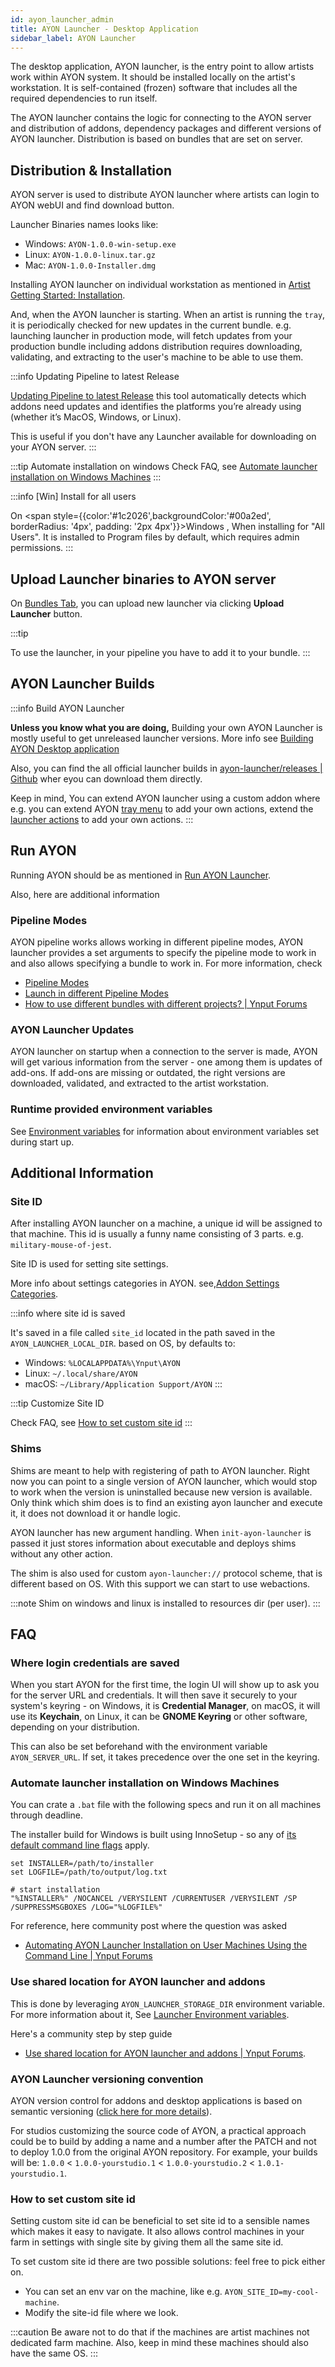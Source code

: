 ```yaml
---
id: ayon_launcher_admin
title: AYON Launcher - Desktop Application
sidebar_label: AYON Launcher
---
```


The desktop application, AYON launcher, is the entry point to allow artists work within AYON system. It should be installed locally on the artist's workstation. It is self-contained (frozen) software that includes all the required dependencies to run itself.

The AYON launcher contains the logic for connecting to the AYON server and distribution of addons, dependency packages and different versions of AYON launcher. Distribution is based on bundles that are set on server.


## Distribution & Installation

AYON server is used to distribute AYON launcher where artists can login to AYON webUI and find download button. 

Launcher Binaries names looks like: 
- Windows: `AYON-1.0.0-win-setup.exe`
- Linux: `AYON-1.0.0-linux.tar.gz`
- Mac: `AYON-1.0.0-Installer.dmg`

Installing AYON launcher on individual workstation as mentioned in [Artist Getting Started: Installation](artist_getting_started.md#installation).

And, when the AYON launcher is starting. When an artist is running the `tray`, it is periodically checked for new updates in the current bundle. e.g. launching launcher in production mode, will fetch updates from your production bundle including addons distribution requires downloading, validating, and extracting to the user's machine to be able to use them.

:::info Updating Pipeline to latest Release

[Updating Pipeline to latest Release](admin_server_updating_pipeline.md) this tool automatically detects which addons need updates and identifies the platforms you’re already using (whether it’s MacOS, Windows, or Linux).

This is useful if you don't have any Launcher available for downloading on your AYON server.
:::

:::tip Automate installation on windows
Check FAQ, see [Automate launcher installation on Windows Machines](#automate-launcher-installation-on-windows-machines)
:::

:::info [Win] Install for all users

On <span style={{color:'#1c2026',backgroundColor:'#00a2ed', borderRadius: '4px', padding: '2px 4px'}}>Windows</span> , When installing for "All Users". It is installed to Program files by default, which requires admin permissions.
:::

## Upload Launcher binaries to AYON server

On [Bundles Tab](admin_server_bundles_and_addons.md#bundles-tab), you can upload new launcher via clicking **Upload Launcher** button.

:::tip

To use the launcher, in your pipeline you have to add it to your bundle.
:::

## AYON Launcher Builds

:::info Build AYON Launcher

**Unless you know what you are doing,** 
Building your own AYON Launcher is mostly useful to get unreleased launcher versions. More info see [Building AYON Desktop application](dev_launcher.md#building-ayon-desktop-application)

Also, you can find the all official launcher builds in [ayon-launcher/releases | Github](https://github.com/ynput/ayon-launcher/releases) wher eyou can download them directly.

Keep in mind, You can extend AYON launcher using a custom addon where e.g. you can extend AYON [tray menu](ayon_launcher_artist_basic.md#tray-menu) to add your own actions, extend the [launcher actions](ayon_launcher_artist_basic.md#launcher-ui) to add your own actions.
:::

## Run AYON

Running AYON should be as mentioned in [Run AYON Launcher](artist_getting_started.md#run-ayon-launcher).

Also, here are additional information

### Pipeline Modes
AYON pipeline works allows working in different pipeline modes, AYON launcher provides a set arguments to specify the pipeline mode to work in and also allows specifying a bundle to work in.
For more information, check
- [Pipeline Modes](admin_server_bundles_and_addons.md#pipeline-modes)
- [Launch in different Pipeline Modes](ayon_launcher_artist_advanced.md#launch-in-different-pipeline-modes)
- [How to use different bundles with different projects? | Ynput Forums](https://community.ynput.io/t/how-to-use-different-bundles-with-different-projects/1096) 

### AYON Launcher Updates

AYON launcher on startup when a connection to the server is made, AYON will get various information from the server - one among them is updates of add-ons. If add-ons are missing or outdated, the right versions are downloaded, validated, and extracted to the artist workstation.

### Runtime provided environment variables

See [Environment variables](dev_launcher.md#environment-variables) for information about environment variables set during start up.


## Additional Information
### Site ID
After installing AYON launcher on a machine, a unique id will be assigned to that machine.
This id is usually a funny name consisting of 3 parts. e.g. `military-mouse-of-jest`. 

Site ID is used for setting site settings.

More info about settings categories in AYON. see,[Addon Settings Categories](admin_server_bundles_and_addons.md#addon-settings-categories).

:::info where site id is saved

It's saved in a file called `site_id` located in the path saved in the `AYON_LAUNCHER_LOCAL_DIR`.
based on OS, by defaults to:
- Windows: `%LOCALAPPDATA%\Ynput\AYON`
- Linux: `~/.local/share/AYON`
- macOS: `~/Library/Application Support/AYON`
:::

:::tip Customize Site ID

Check FAQ, see [How to set custom site id](#how-to-set-custom-site-id)
:::

### Shims

Shims are meant to help with registering of path to AYON launcher. 
Right now you can point to a single version of AYON launcher, which would stop to work when the version is uninstalled because new version is available. Only think which shim does is to find an existing ayon launcher and execute it, it does not download it or handle logic.

AYON launcher has new argument handling. When `init-ayon-launcher` is passed it just stores information about executable and deploys shims without any other action.

The shim is also used for custom `ayon-launcher://` protocol scheme, that is different based on OS. With this support we can start to use webactions.

:::note
Shim on windows and linux is installed to resources dir (per user).
:::

## FAQ

### Where login credentials are saved

When you start AYON for the first time, the login UI will show up to ask you for the server URL and credentials. It will then save it securely to your system's keyring - on Windows, it is **Credential Manager**, on macOS, it will use its **Keychain**, on Linux, it can be **GNOME Keyring** or other software, depending on your distribution.

This can also be set beforehand with the environment variable `AYON_SERVER_URL`. If set, it takes precedence over the one set in the keyring.

### Automate launcher installation on Windows Machines
You can crate a `.bat` file with the following specs and run it on all machines through deadline.

The installer build for Windows is built using InnoSetup - so any of [its default command line flags](https://jrsoftware.org/ishelp/index.php?topic=setupcmdline) apply.

```shell
set INSTALLER=/path/to/installer
set LOGFILE=/path/to/output/log.txt

# start installation
"%INSTALLER%" /NOCANCEL /VERYSILENT /CURRENTUSER /VERYSILENT /SP /SUPPRESSMSGBOXES /LOG="%LOGFILE%"
```

For reference, here community post where the question was asked
- [Automating AYON Launcher Installation on User Machines Using the Command Line | Ynput Forums](https://community.ynput.io/t/automating-ayon-launcher-installation-on-user-machines-using-the-command-line/1836)

### Use shared location for AYON launcher and addons

This is done by leveraging `AYON_LAUNCHER_STORAGE_DIR` environment variable.
For more information about it, See [Launcher Environment variables](dev_launcher.md#environment-variables).

Here's a community step by step guide
- [Use shared location for AYON launcher and addons | Ynput Forums](https://community.ynput.io/t/use-shared-location-for-ayon-launcher-and-addons/1175).


### AYON Launcher versioning convention

AYON version control for addons and desktop applications is based on semantic versioning ([click here for more details](https://semver.org/)).


For studios customizing the source code of AYON, a practical approach could be to build by adding a name and a number after the PATCH and not to deploy 1.0.0 from the original AYON repository. 
For example, your builds will be: `1.0.0` < `1.0.0-yourstudio.1` < `1.0.0-yourstudio.2` < `1.0.1-yourstudio.1`.

### How to set custom site id


Setting custom site id can be beneficial to set site id to a sensible names which makes it easy to navigate.
It also allows control machines in your farm in settings with single site by giving them all the same site id.

To set custom site id there are two possible solutions: feel free to pick either on.
- You can set an env var on the machine, like e.g. `AYON_SITE_ID=my-cool-machine`.
- Modify the site-id file where we look.

:::caution
Be aware not to do that if the machines are artist machines not dedicated farm machine.
Also, keep in mind these machines should also have the same OS.
:::